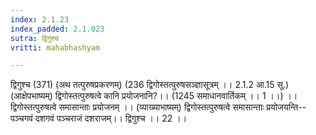 ```yaml
---
index: 2.1.23
index_padded: 2.1.023
sutra: द्विगुश्च
vritti: mahabhashyam

---
```

 द्विगुश्च (371) (अथ तत्पुरुषप्रकरणम्) (236 द्विगोस्तत्पुरुषसञ्ज्ञासूत्रम् ।। 2.1.2 आ.15 सू.) (आक्षेपभाष्यम्) द्विगोस्तत्पुरुषत्वे कानि प्रयोजनानि?।। (1245 समाधानवार्तिकम् ।। 1 ।।) ।। द्विगोस्तत्पुरुषत्वे समासान्ताः प्रयोजनम् ।। (व्याख्याभाष्यम्) द्विगोस्तत्पुरुषत्वे समासान्ताः प्रयोजयन्ति-- पञ्चगवं दशगवं पञ्चराजं दशराजम्।। द्विगुश्च ।। 22 ।। 